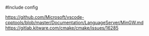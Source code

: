 
#Include config

https://github.com/Microsoft/vscode-cpptools/blob/master/Documentation/LanguageServer/MinGW.md
https://gitlab.kitware.com/cmake/cmake/issues/16285